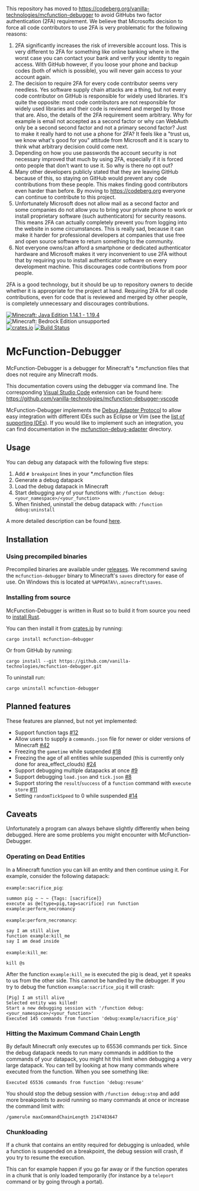 This repository has moved to https://codeberg.org/vanilla-technologies/mcfunction-debugger to avoid GitHubs two factor authentication (2FA) requirement. We believe that Microsofts decision to force all code contributors to use 2FA is very problematic for the following reasons:

1. 2FA significantly increases the risk of irreversible account loss. This is very different to 2FA for something like online banking where in the worst case you can contact your bank and verify your identity to regain access. With GitHub however, if you loose your phone and backup codes (both of which is possible), you will never gain access to your account again.
2. The decision to require 2FA for every code contributor seems very needless. Yes software supply chain attacks are a thing, but not every code contributor on GitHub is responsible for widely used libraries. It's quite the opposite: most code contributors are not responsible for widely used libraries and their code is reviewed and merged by those that are. Also, the details of the 2FA requirement seem arbitrary. Why for example is email not accepted as a second factor or why can WebAuth only be a second second factor and not a primary second factor? Just to make it really hard to not use a phone for 2FA? It feels like a "trust us, we know what's good for you" attitude from Microsoft and it is scary to think what arbitrary decision could come next.
3. Depending on how you use passwords the account security is not necessary improved that much by using 2FA, especially if it is forced onto people that don't want to use it. So why is there no opt out?
4. Many other developers publicly stated that they are leaving GitHub because of this, so staying on GitHub would prevent any code contributions from these people. This makes finding good contributors even harder than before. By moving to https://codeberg.org everyone can continue to contribute to this project.
5. Unfortunately Microsoft does not allow mail as a second factor and some companies do not allow you to bring your private phone to work or install proprietary software (such authenticators) for security reasons. This means 2FA can actually completely prevent you from logging into the website in some circumstances. This is really sad, because it can make it harder for professional developers at companies that use free and open source software to return something to the community.
6. Not everyone owns/can afford a smartphone or dedicated authenticator hardware and Microsoft makes it very inconvenient to use 2FA without that by requiring you to install authenticator software on every development machine. This discourages code contributions from poor people.

2FA is a good technology, but it should be up to repository owners to decide whether it is appropriate for the project at hand. Requiring 2FA for all code contributions, even for code that is reviewed and merged by other people, is completely unnecessary and discourages contributions.

[![Minecraft: Java Edition 1.14.1 - 1.19.4](https://img.shields.io/badge/Minecraft%3A%20Java%20Edition-1.14.1%20--%201.19.4-informational)](https://www.minecraft.net/store/minecraft-java-edition)
![Minecraft: Bedrock Edition unsupported](https://img.shields.io/badge/Minecraft%3A%20Bedrock%20Edition-unsupported-critical)\
[![crates.io](https://img.shields.io/crates/v/mcfunction-debugger)](https://crates.io/crates/mcfunction-debugger)
[![Build Status](https://img.shields.io/github/actions/workflow/status/vanilla-technologies/mcfunction-debugger/ci.yml?branch=main)](https://github.com/vanilla-technologies/mcfunction-debugger/actions/workflows/ci.yml)

# McFunction-Debugger

McFunction-Debugger is a debugger for Minecraft's *.mcfunction files that does not require any Minecraft mods.

This documentation covers using the debugger via command line. The corresponding [Visual Studio Code](https://code.visualstudio.com/) extension can be found here: https://github.com/vanilla-technologies/mcfunction-debugger-vscode

McFunction-Debugger implements the [Debug Adapter Protocol](https://microsoft.github.io/debug-adapter-protocol/) to allow easy integration with different IDEs such as Eclipse or Vim (see the [list of supporting IDEs](https://microsoft.github.io/debug-adapter-protocol/implementors/tools/)). If you would like to implement such an integration, you can find documentation in the [mcfunction-debug-adapter](mcfunction-debug-adapter/README.md) directory.

## Usage

You can debug any datapack with the following five steps:

1. Add `# breakpoint` lines in your *.mcfunction files
2. Generate a debug datapack
3. Load the debug datapack in Minecraft
4. Start debugging any of your functions with: `/function debug:<your_namespace>/<your_function>`
5. When finished, uninstall the debug datapack with: `/function debug:uninstall`

A more detailed description can be found [here](docs/usage.md).

## Installation

### Using precompiled binaries

Precompiled binaries are available under [releases](https://github.com/vanilla-technologies/mcfunction-debugger/releases).
We recommend saving the `mcfunction-debugger` binary to Minecraft's `saves` directory for ease of use.
On Windows this is located at `%APPDATA%\.minecraft\saves`.

### Installing from source

McFunction-Debugger is written in Rust so to build it from source you need to [install Rust](https://www.rust-lang.org/tools/install).

You can then install it from [crates.io](https://crates.io/crates/mcfunction-debugger) by running:
```
cargo install mcfunction-debugger
```

Or from GitHub by running:
```
cargo install --git https://github.com/vanilla-technologies/mcfunction-debugger.git
```

To uninstall run:
```
cargo uninstall mcfunction-debugger
```

## Planned features

These features are planned, but not yet implemented:

* Support function tags [#12](https://github.com/vanilla-technologies/mcfunction-debugger/issues/12)
* Allow users to supply a `commands.json` file for newer or older versions of Minecraft [#42](https://github.com/vanilla-technologies/mcfunction-debugger/issues/42)
* Freezing the `gametime` while suspended [#18](https://github.com/vanilla-technologies/mcfunction-debugger/issues/18)
* Freezing the age of all entities while suspended (this is currently only done for area_effect_clouds) [#24](https://github.com/vanilla-technologies/mcfunction-debugger/issues/24)
* Support debugging multiple datapacks at once [#9](https://github.com/vanilla-technologies/mcfunction-debugger/issues/9)
* Support debugging `load.json` and `tick.json` [#8](https://github.com/vanilla-technologies/mcfunction-debugger/issues/8)
* Support storing the `result`/`success` of a `function` command with `execute store` [#11](https://github.com/vanilla-technologies/mcfunction-debugger/issues/11)
* Setting `randomTickSpeed` to 0 while suspended [#14](https://github.com/vanilla-technologies/mcfunction-debugger/issues/14)

## Caveats

Unfortunately a program can always behave slightly differently when being debugged.
Here are some problems you might encounter with McFunction-Debugger.

### Operating on Dead Entities

In a Minecraft function you can kill an entity and then continue using it.
For example, consider the following datapack:

`example:sacrifice_pig`:
```
summon pig ~ ~ ~ {Tags: [sacrifice]}
execute as @e[type=pig,tag=sacrifice] run function example:perform_necromancy
```

`example:perform_necromancy`:
```
say I am still alive
function example:kill_me
say I am dead inside
```

`example:kill_me`:
```
kill @s
```

After the function `example:kill_me` is executed the pig is dead, yet it speaks to us from the other side.
This cannot be handled by the debugger.
If you try to debug the function `example:sacrifice_pig` it will crash:
```
[Pig] I am still alive
Selected entity was killed!
Start a new debugging session with '/function debug:<your_namespace>/<your_function>'
Executed 145 commands from function 'debug:example/sacrifice_pig'
```

### Hitting the Maximum Command Chain Length

By default Minecraft only executes up to 65536 commands per tick.
Since the debug datapack needs to run many commands in addition to the commands of your datapack, you might hit this limit when debugging a very large datapack.
You can tell by looking at how many commands where executed from the function.
When you see something like:
```
Executed 65536 commands from function 'debug:resume'
```
You should stop the debug session with `/function debug:stop` and add more breakpoints to avoid running so many commands at once or increase the command limit with:
```
/gamerule maxCommandChainLength 2147483647
```

### Chunkloading

If a chunk that contains an entity required for debugging is unloaded, while a function is suspended on a breakpoint, the debug session will crash, if you try to resume the execution.

This can for example happen if you go far away or if the function operates in a chunk that is only loaded temporarily (for instance by a `teleport` command or by going through a portal).
